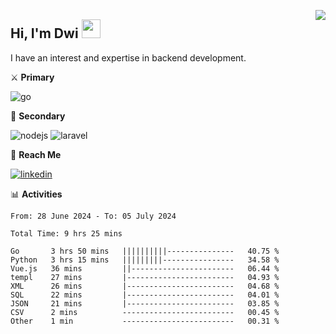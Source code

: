 [<img src="https://komarev.com/ghpvc/?username=masred&color=green&style=flat-square&label=Profile+Views" align="right">](github.com/masred)

## Hi, I'm Dwi <img src="https://raw.githubusercontent.com/MartinHeinz/MartinHeinz/master/wave.gif" width="30px">

I have an interest and expertise in backend development.

⚔️ **Primary**

![go](https://img.shields.io/badge/---?logo=go&label=Golang&style=social)

🔪 **Secondary**

![nodejs](https://img.shields.io/badge/---?logo=node.js&label=Node.js&style=social&logoColor=green)
![laravel](https://img.shields.io/badge/---?logo=laravel&label=Laravel&style=social)

🔗 **Reach Me**

[![linkedin](https://img.shields.io/badge/---?logo=linkedin&label=LinkedIn&style=social)](https://linkedin.com/in/dwifitriyanto)

📊 **Activities**

<!--START_SECTION:waka-->

```all_time
From: 28 June 2024 - To: 05 July 2024

Total Time: 9 hrs 25 mins

Go       3 hrs 50 mins   ||||||||||---------------   40.75 %
Python   3 hrs 15 mins   |||||||||----------------   34.58 %
Vue.js   36 mins         ||-----------------------   06.44 %
templ    27 mins         |------------------------   04.93 %
XML      26 mins         |------------------------   04.68 %
SQL      22 mins         |------------------------   04.01 %
JSON     21 mins         |------------------------   03.85 %
CSV      2 mins          -------------------------   00.45 %
Other    1 min           -------------------------   00.31 %
```

<!--END_SECTION:waka-->
